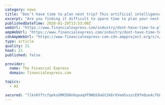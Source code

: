 ```yaml
---
category: news
title: "Don’t have time to plan next trip? This artificial intelligence backed tool may help you with solution"
excerpt: "Are you finding it difficult to spare time to plan your next visit? Don’t worry, this technological advancement would help you in creating the appropriately customised itinerary according to your preference. Are you finding it difficult to spare time to plan your next visit? Don’t worry, this technological advancement would help you in ..."
publishedDateTime: 2020-01-29T13:53:00Z
webUrl: "https://www.financialexpress.com/industry/dont-have-time-to-plan-next-trip-this-artificial-intelligence-backed-tool-may-help-you-with-solution/1839153/"
ampWebUrl: "https://www.financialexpress.com/industry/dont-have-time-to-plan-next-trip-this-artificial-intelligence-backed-tool-may-help-you-with-solution/1839153/lite/"
cdnAmpWebUrl: "https://www-financialexpress-com.cdn.ampproject.org/c/s/www.financialexpress.com/industry/dont-have-time-to-plan-next-trip-this-artificial-intelligence-backed-tool-may-help-you-with-solution/1839153/lite/"
type: article
quality: 21
heat: 21
published: false

provider:
  name: The Financial Express
  domain: financialexpress.com

topics:
  - AI

secured: "llksKYftcfqeksGMK5D8nbqaaqXF9WbS9aGt2k6rUVem5xszcE9feQuo4c7GLVbpU1yLTRyZwTEzeJbACJR6CrmuggOtewWiom75HMb44/q9CfLSGPM6GY2himlZmNsmWUiYNamz9E1gOt0kiUb1Dl9Uo4Gn79zJiVAc2qXJQqwtPvOU9Wm8eaG/ZXKhd1f/4EkPJILi4waenZU21kJBiHHl1Ok4Qh1YSc4rZ16zUrczCx5J2lzpRPS83b15jmY+bEQLFHBAhIIbkvKyAJ7tr8L//3+TYXNSguUl4CtKMs/art91rssM8TtmZjCVT0XJLWKF2OVFUQqdD9T1UuadhsmC6A+U78jUmzdcgfPLIGFNUNkBO+oSnHxmbd6wyzqne8GY1IANopbVBqdvpA3yKTK+3Vbhg1tA6oO6RtrzG00RQZn+22mfHvtcoYI+dnqn9r2y/L5cvL/qK5ekX9RV4pklksfhPTNocU06Fk34vQs=;VHgkBPBSIv85wpUe07ywzQ=="
---
```



